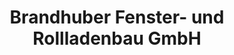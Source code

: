 ---
title: "Brandhuber Fenster- und Rollladenbau GmbH"
url: /dorfen/brandhuber-fenster-und-rollladenbau-gmbh/
shop: Jalousien
---